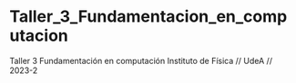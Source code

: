 # Taller_3_Fundamentacion_en_computacion
Taller 3 Fundamentación en computación Instituto de Física // UdeA // 2023-2

